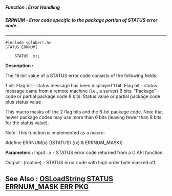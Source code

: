 ##### Function : Error Handling
##### ERRNUM - Error code specific to the package portion of STATUS error code .
---
```
#include <globerr.h>
STATUS ERRNUM(

	STATUS  x);
```
**Description :**

The 16-bit value of a STATUS error code consists of the following fields:

1 bit: Flag bit - status message has been displayed
1 bit: Flag bit - status message came from a remote machine (i.e., a server)
6 bits: "Package" code or partial package code
8 bits: Status value or partial package code plus status value

This macro masks off the 2 flag bits and the 6-bit package code.  Note that 
newer package codes may use more than 6 bits (leaving fewer than 8 bits for the 
status value).  

Note: This function is implemented as a macro:

#define ERRNUM(x) ((STATUS) ((x) & ERRNUM_MASK))

**Parameters :**
Input :
x  -  STATUS error code returned from a C API function.

Output :
(routine)  -  STATUS error code with high order byte masked off.



**See Also :**
[OSLoadString](/reference/Func/OSLoadString)
[STATUS](/reference/Data/STATUS)
[ERRNUM_MASK](/reference/Symb/ERRNUM_MASK)
[ERR](/reference/Func/ERR)
[PKG](/reference/Func/PKG)
---
